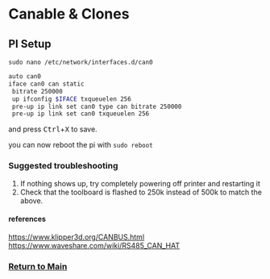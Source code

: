 # Canable & Clones

## **PI Setup**

` sudo nano /etc/network/interfaces.d/can0 `

```bash
auto can0
iface can0 can static
 bitrate 250000
 up ifconfig $IFACE txqueuelen 256
 pre-up ip link set can0 type can bitrate 250000
 pre-up ip link set can0 txqueuelen 256
 ```

and press <kbd>Ctrl</kbd>+<kbd>X</kbd> to save.

you can now reboot the pi with ` sudo reboot `

### Suggested troubleshooting

1. If nothing shows up, try completely powering off printer and restarting it
2. Check that the toolboard is flashed to 250k instead of 500k to match the above.




#### references

https://www.klipper3d.org/CANBUS.html
https://www.waveshare.com/wiki/RS485_CAN_HAT

### [Return to Main](../index.md)